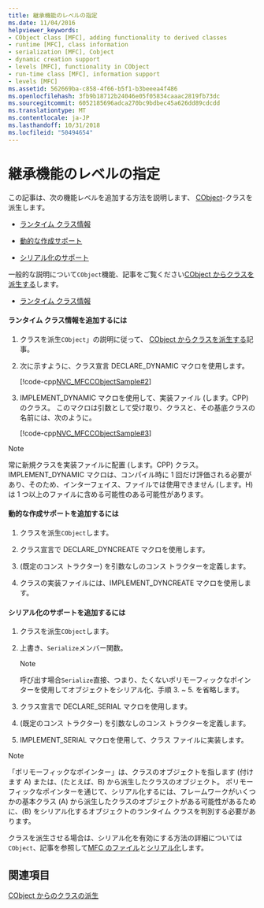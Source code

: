 ```yaml
---
title: 継承機能のレベルの指定
ms.date: 11/04/2016
helpviewer_keywords:
- CObject class [MFC], adding functionality to derived classes
- runtime [MFC], class information
- serialization [MFC], Cobject
- dynamic creation support
- levels [MFC], functionality in CObject
- run-time class [MFC], information support
- levels [MFC]
ms.assetid: 562669ba-c858-4f66-b5f1-b3beeea4f486
ms.openlocfilehash: 3fb9b18712b24046e05f05834caaac2819fb73dc
ms.sourcegitcommit: 6052185696adca270bc9bdbec45a626dd89cdcdd
ms.translationtype: MT
ms.contentlocale: ja-JP
ms.lasthandoff: 10/31/2018
ms.locfileid: "50494654"
---
```

# <a name="specifying-levels-of-functionality"></a>継承機能のレベルの指定

この記事は、次の機能レベルを追加する方法を説明します、 [CObject](../mfc/reference/cobject-class.md)-クラスを派生します。

- [ランタイム クラス情報](#_core_to_add_run.2d.time_class_information)

- [動的な作成サポート](#_core_to_add_dynamic_creation_support)

- [シリアル化のサポート](#_core_to_add_serialization_support)

一般的な説明について`CObject`機能、記事をご覧ください[CObject からクラスを派生する](../mfc/deriving-a-class-from-cobject.md)します。

- [ランタイム クラス情報](#_core_to_add_run.2d.time_class_information)
#### <a name="_core_to_add_run.2d.time_class_information"></a> ランタイム クラス情報を追加するには

1. クラスを派生`CObject`」の説明に従って、 [CObject からクラスを派生する](../mfc/deriving-a-class-from-cobject.md)記事。

1. 次に示すように、クラス宣言 DECLARE_DYNAMIC マクロを使用します。

   [!code-cpp[NVC_MFCCObjectSample#2](../mfc/codesnippet/cpp/specifying-levels-of-functionality_1.h)]

1. IMPLEMENT_DYNAMIC マクロを使用して、実装ファイル (します。CPP) のクラス。 このマクロは引数として受け取り、クラスと、その基底クラスの名前には、次のように。

   [!code-cpp[NVC_MFCCObjectSample#3](../mfc/codesnippet/cpp/specifying-levels-of-functionality_2.cpp)]

> [!NOTE]
>  常に新規クラスを実装ファイルに配置 (します。CPP) クラス。 IMPLEMENT_DYNAMIC マクロは、コンパイル時に 1 回だけ評価される必要があり、そのため、インターフェイス、ファイルでは使用できません (します。H) は 1 つ以上のファイルに含める可能性のある可能性があります。

#### <a name="_core_to_add_dynamic_creation_support"></a> 動的な作成サポートを追加するには

1. クラスを派生`CObject`します。

1. クラス宣言で DECLARE_DYNCREATE マクロを使用します。

1. (既定のコンス トラクター) を引数なしのコンス トラクターを定義します。

1. クラスの実装ファイルには、IMPLEMENT_DYNCREATE マクロを使用します。

#### <a name="_core_to_add_serialization_support"></a> シリアル化のサポートを追加するには

1. クラスを派生`CObject`します。

1. 上書き、`Serialize`メンバー関数。

    > [!NOTE]
    >  呼び出す場合`Serialize`直接、つまり、たくないポリモーフィックなポインターを使用してオブジェクトをシリアル化、手順 3. ~ 5. を省略します。

1. クラス宣言で DECLARE_SERIAL マクロを使用します。

1. (既定のコンス トラクター) を引数なしのコンス トラクターを定義します。

1. IMPLEMENT_SERIAL マクロを使用して、クラス ファイルに実装します。

> [!NOTE]
>  「ポリモーフィックなポインター」は、クラスのオブジェクトを指します (付けます A) または、(たとえば、B) から派生したクラスのオブジェクト。 ポリモーフィックなポインターを通じて、シリアル化するには、フレームワークがいくつかの基本クラス (A) から派生したクラスのオブジェクトがある可能性があるために、(B) をシリアル化するオブジェクトのランタイム クラスを判別する必要があります。

クラスを派生させる場合は、シリアル化を有効にする方法の詳細については`CObject`、記事を参照して[MFC のファイル](../mfc/files-in-mfc.md)と[シリアル化](../mfc/serialization-in-mfc.md)します。

## <a name="see-also"></a>関連項目

[CObject からのクラスの派生](../mfc/deriving-a-class-from-cobject.md)
